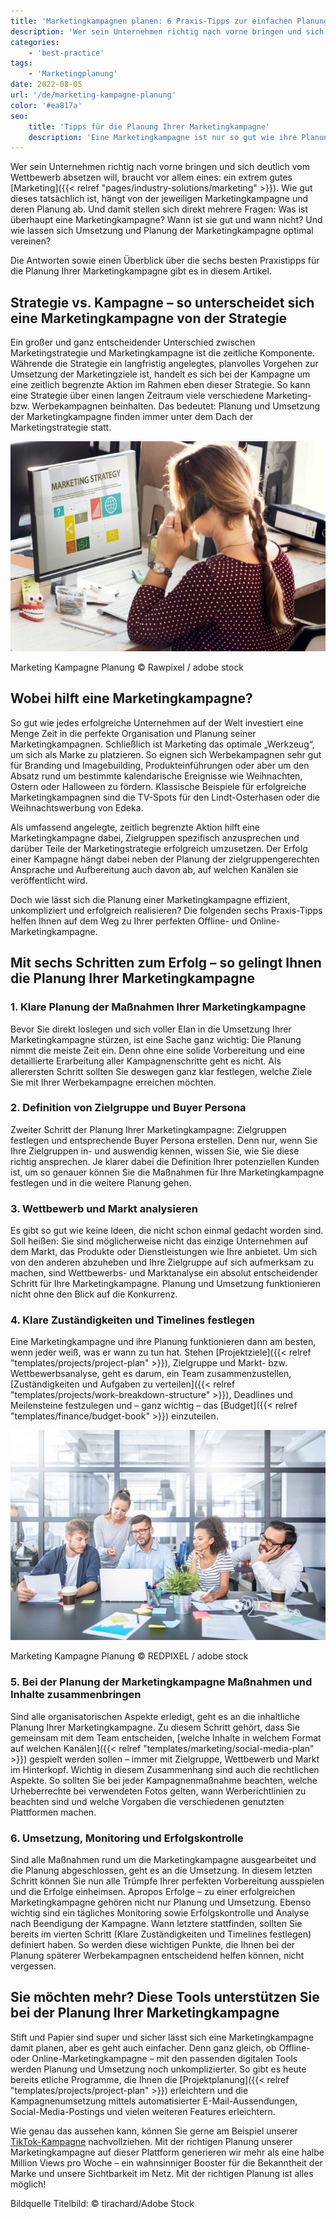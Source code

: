 ```yaml
---
title: 'Marketingkampagnen planen: 6 Praxis-Tipps zur einfachen Planung'
description: 'Wer sein Unternehmen richtig nach vorne bringen und sich deutlich vom Wettbewerb absetzen will, braucht vor allem eines: ein extrem gutes Marketing. Wie gut dieses tatsächlich ist, hängt von der jeweiligen Marketingkampagne und deren Planung ab. Und damit stellen sich direkt mehrere Fragen: Was ist überhaupt eine Marketingkampagne? Wann ist sie gut und wann nicht? Und wie lassen sich Umsetzung und Planung der Marketingkampagne optimal vereinen?'
categories:
    - 'best-practice'
tags:
    - 'Marketingplanung'
date: 2022-08-05
url: '/de/marketing-kampagne-planung'
color: '#ea817a'
seo:
    title: 'Tipps für die Planung Ihrer Marketingkampagne'
    description: 'Eine Marketingkampagne ist nur so gut wie ihre Planung – hier finden Sie 6 Tipps für die perfekte Vorbereitung!'
---
```


Wer sein Unternehmen richtig nach vorne bringen und sich deutlich vom Wettbewerb absetzen will, braucht vor allem eines: ein extrem gutes [Marketing]({{< relref "pages/industry-solutions/marketing" >}}). Wie gut dieses tatsächlich ist, hängt von der jeweiligen Marketingkampagne und deren Planung ab. Und damit stellen sich direkt mehrere Fragen: Was ist überhaupt eine Marketingkampagne? Wann ist sie gut und wann nicht? Und wie lassen sich Umsetzung und Planung der Marketingkampagne optimal vereinen?

Die Antworten sowie einen Überblick über die sechs besten Praxistipps für die Planung Ihrer Marketingkampagne gibt es in diesem Artikel.

## Strategie vs. Kampagne – so unterscheidet sich eine Marketingkampagne von der Strategie

Ein großer und ganz entscheidender Unterschied zwischen Marketingstrategie und Marketingkampagne ist die zeitliche Komponente. Währende die Strategie ein langfristig angelegtes, planvolles Vorgehen zur Umsetzung der Marketingziele ist, handelt es sich bei der Kampagne um eine zeitlich begrenzte Aktion im Rahmen eben dieser Strategie. So kann eine Strategie über einen langen Zeitraum viele verschiedene Marketing- bzw. Werbekampagnen beinhalten. Das bedeutet: Planung und Umsetzung der Marketingkampagne finden immer unter dem Dach der Marketingstrategie statt.

![Mitarbeiterin übernimmt Marketing Kampagnen Planung.](Marketing-Kampagne-Planung_AdobeStock_101585925-711x474.jpg)

Marketing Kampagne Planung © Rawpixel / adobe stock

## Wobei hilft eine Marketingkampagne?

So gut wie jedes erfolgreiche Unternehmen auf der Welt investiert eine Menge Zeit in die perfekte Organisation und Planung seiner Marketingkampagnen. Schließlich ist Marketing das optimale „Werkzeug“, um sich als Marke zu platzieren. So eignen sich Werbekampagnen sehr gut für Branding und Imagebuilding, Produkteinführungen oder aber um den Absatz rund um bestimmte kalendarische Ereignisse wie Weihnachten, Ostern oder Halloween zu fördern. Klassische Beispiele für erfolgreiche Marketingkampagnen sind die TV-Spots für den Lindt-Osterhasen oder die Weihnachtswerbung von Edeka.

Als umfassend angelegte, zeitlich begrenzte Aktion hilft eine Marketingkampagne dabei, Zielgruppen spezifisch anzusprechen und darüber Teile der Marketingstrategie erfolgreich umzusetzen. Der Erfolg einer Kampagne hängt dabei neben der Planung der zielgruppengerechten Ansprache und Aufbereitung auch davon ab, auf welchen Kanälen sie veröffentlicht wird.

Doch wie lässt sich die Planung einer Marketingkampagne effizient, unkompliziert und erfolgreich realisieren? Die folgenden sechs Praxis-Tipps helfen Ihnen auf dem Weg zu Ihrer perfekten Offline- und Online-Marketingkampagne.

## Mit sechs Schritten zum Erfolg – so gelingt Ihnen die Planung Ihrer Marketingkampagne

### 1\. Klare Planung der Maßnahmen Ihrer Marketingkampagne

Bevor Sie direkt loslegen und sich voller Elan in die Umsetzung Ihrer Marketingkampagne stürzen, ist eine Sache ganz wichtig: Die Planung nimmt die meiste Zeit ein. Denn ohne eine solide Vorbereitung und eine detaillierte Erarbeitung aller Kampagnenschritte geht es nicht. Als allerersten Schritt sollten Sie deswegen ganz klar festlegen, welche Ziele Sie mit Ihrer Werbekampagne erreichen möchten.

### 2\. Definition von Zielgruppe und Buyer Persona

Zweiter Schritt der Planung Ihrer Marketingkampagne: Zielgruppen festlegen und entsprechende Buyer Persona erstellen. Denn nur, wenn Sie Ihre Zielgruppen in- und auswendig kennen, wissen Sie, wie Sie diese richtig ansprechen. Je klarer dabei die Definition Ihrer potenziellen Kunden ist, um so genauer können Sie die Maßnahmen für Ihre Marketingkampagne festlegen und in die weitere Planung gehen.

### 3\. Wettbewerb und Markt analysieren

Es gibt so gut wie keine Ideen, die nicht schon einmal gedacht worden sind. Soll heißen: Sie sind möglicherweise nicht das einzige Unternehmen auf dem Markt, das Produkte oder Dienstleistungen wie Ihre anbietet. Um sich von den anderen abzuheben und Ihre Zielgruppe auf sich aufmerksam zu machen, sind Wettbewerbs- und Marktanalyse ein absolut entscheidender Schritt für Ihre Marketingkampagne. Planung und Umsetzung funktionieren nicht ohne den Blick auf die Konkurrenz.

### 4\. Klare Zuständigkeiten und Timelines festlegen

Eine Marketingkampagne und ihre Planung funktionieren dann am besten, wenn jeder weiß, was er wann zu tun hat. Stehen [Projektziele]({{< relref "templates/projects/project-plan" >}}), Zielgruppe und Markt- bzw. Wettbewerbsanalyse, geht es darum, ein Team zusammenzustellen, [Zuständigkeiten und Aufgaben zu verteilen]({{< relref "templates/projects/work-breakdown-structure" >}}), Deadlines und Meilensteine festzulegen und – ganz wichtig – das [Budget]({{< relref "templates/finance/budget-book" >}}) einzuteilen.

![Marketing Team bespricht Vorgehensweise der Kampagnen Planung.](Marketing-Kampagne-Planung_AdobeStock_216876303-711x474.jpg)

Marketing Kampagne Planung © REDPIXEL / adobe stock

### 5\. Bei der Planung der Marketingkampagne Maßnahmen und Inhalte zusammenbringen

Sind alle organisatorischen Aspekte erledigt, geht es an die inhaltliche Planung Ihrer Marketingkampagne. Zu diesem Schritt gehört, dass Sie gemeinsam mit dem Team entscheiden, [welche Inhalte in welchem Format auf welchen Kanälen]({{< relref "templates/marketing/social-media-plan" >}}) gespielt werden sollen – immer mit Zielgruppe, Wettbewerb und Markt im Hinterkopf. Wichtig in diesem Zusammenhang sind auch die rechtlichen Aspekte. So sollten Sie bei jeder Kampagnenmaßnahme beachten, welche Urheberrechte bei verwendeten Fotos gelten, wann Werberichtlinien zu beachten sind und welche Vorgaben die verschiedenen genutzten Plattformen machen.

### 6\. Umsetzung, Monitoring und Erfolgskontrolle

Sind alle Maßnahmen rund um die Marketingkampagne ausgearbeitet und die Planung abgeschlossen, geht es an die Umsetzung. In diesem letzten Schritt können Sie nun alle Trümpfe Ihrer perfekten Vorbereitung ausspielen und die Erfolge einheimsen. Apropos Erfolge – zu einer erfolgreichen Marketingkampagne gehören nicht nur Planung und Umsetzung. Ebenso wichtig sind ein tägliches Monitoring sowie Erfolgskontrolle und Analyse nach Beendigung der Kampagne. Wann letztere stattfinden, sollten Sie bereits im vierten Schritt (Klare Zuständigkeiten und Timelines festlegen) definiert haben. So werden diese wichtigen Punkte, die Ihnen bei der Planung späterer Werbekampagnen entscheidend helfen können, nicht vergessen.

## Sie möchten mehr? Diese Tools unterstützen Sie bei der Planung Ihrer Marketingkampagne

Stift und Papier sind super und sicher lässt sich eine Marketingkampagne damit planen, aber es geht auch einfacher. Denn ganz gleich, ob Offline- oder Online-Marketingkampagne – mit den passenden digitalen Tools werden Planung und Umsetzung noch unkomplizierter. So gibt es heute bereits etliche Programme, die Ihnen die [Projektplanung]({{< relref "templates/projects/project-plan" >}}) erleichtern und die Kampagnenumsetzung mittels automatisierter E-Mail-Aussendungen, Social-Media-Postings und vielen weiteren Features erleichtern.

Wie genau das aussehen kann, können Sie gerne am Beispiel unserer [TikTok-Kampagne](https://t3n.de/consent?redirecturl=%2Fnews%2Fseatable-tiktok-case-study-1477428%2F) nachvollziehen. Mit der richtigen Planung unserer Marketingkampagne auf dieser Plattform generieren wir mehr als eine halbe Million Views pro Woche – ein wahnsinniger Booster für die Bekanntheit der Marke und unsere Sichtbarkeit im Netz. Mit der richtigen Planung ist alles möglich!

Bildquelle Titelbild: © tirachard/Adobe Stock
